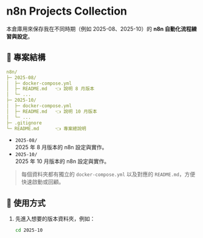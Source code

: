 # n8n Projects Collection

本倉庫用來保存我在不同時期（例如 2025-08、2025-10）的 **n8n 自動化流程練習與設定**。

## 📂 專案結構

```yaml
n8n/
├─ 2025-08/
│  ├─ docker-compose.yml
│  ├─ README.md   👈 說明 8 月版本
│  └─ ...
├─ 2025-10/
│  ├─ docker-compose.yml
│  ├─ README.md   👈 說明 10 月版本
│  └─ ...
├─ .gitignore
└─ README.md      👈 專案總說明
```

- `2025-08/`  
  2025 年 8 月版本的 n8n 設定與實作。
- `2025-10/`  
  2025 年 10 月版本的 n8n 設定與實作。

> 每個資料夾都有獨立的 `docker-compose.yml` 以及對應的 `README.md`，方便快速啟動或回顧。

## 🚀 使用方式

1. 先進入想要的版本資料夾，例如：
   ```bash
   cd 2025-10
   ```

